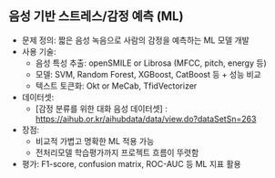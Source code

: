 ## **음성 기반 스트레스/감정 예측 (ML)**

- 문제 정의: 짧은 음성 녹음으로 사람의 감정을 예측하는 ML 모델 개발
- 사용 기술:
    - 음성 특성 추출: openSMILE or Librosa (MFCC, pitch, energy 등)
    - 모델: SVM, Random Forest, XGBoost, CatBoost 등 + 성능 비교
    - 텍스트 토큰화: Okt or MeCab, TfidVectorizer
- 데이터셋:
    - [감정 분류를 위한 대화 음성 데이터셋] : https://aihub.or.kr/aihubdata/data/view.do?dataSetSn=263
- 장점:
    - 비교적 가볍고 명확한 ML 적용 가능
    - 전처리모델 학습평가까지 프로젝트 흐름이 뚜렷함
- 평가: F1-score, confusion matrix, ROC-AUC 등 ML 지표 활용
